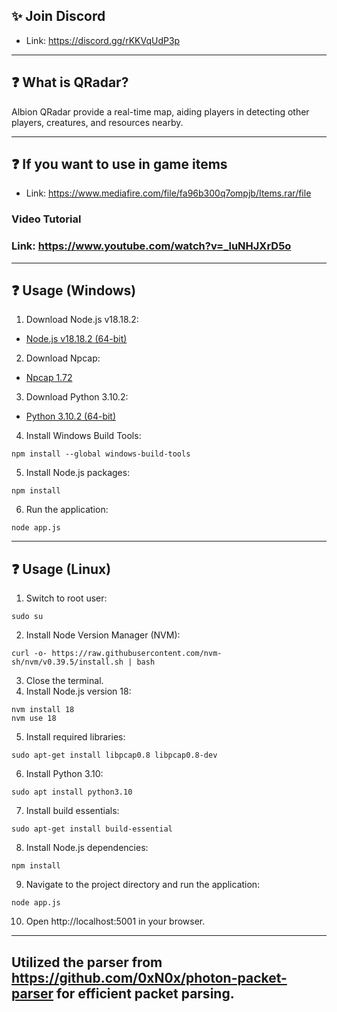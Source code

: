 ## ✨ Join Discord
- Link: https://discord.gg/rKKVqUdP3p

---

## ❓ What is QRadar?
Albion QRadar provide a real-time map, aiding players in detecting other players, creatures, and resources nearby.

---
## ❓ If you want to use in game items

- Link: https://www.mediafire.com/file/fa96b300q7ompjb/Items.rar/file

### Video Tutorial
### Link: https://www.youtube.com/watch?v=_luNHJXrD5o

---
## ❓ Usage (Windows)

1. Download Node.js v18.18.2:
- [Node.js v18.18.2 (64-bit)](https://nodejs.org/dist/v18.18.2/node-v18.18.2-x64.msi)
2. Download Npcap:
- [Npcap 1.72](https://npcap.com/dist/npcap-1.72.exe)
3. Download Python 3.10.2:
- [Python 3.10.2 (64-bit)](https://www.python.org/ftp/python/3.10.2/python-3.10.2-amd64.exe)
4. Install Windows Build Tools:
```
npm install --global windows-build-tools
```
5. Install Node.js packages:
```
npm install
```
6. Run the application:
```
node app.js
```
---
## ❓ Usage (Linux)

1. Switch to root user:
```
sudo su
```
2. Install Node Version Manager (NVM):
```
curl -o- https://raw.githubusercontent.com/nvm-sh/nvm/v0.39.5/install.sh | bash
```
3. Close the terminal.
4. Install Node.js version 18:
```
nvm install 18
nvm use 18
```
5. Install required libraries:
```
sudo apt-get install libpcap0.8 libpcap0.8-dev
```
6. Install Python 3.10:
```
sudo apt install python3.10
```
7. Install build essentials:
```
sudo apt-get install build-essential
```
8. Install Node.js dependencies:
```
npm install
```
9. Navigate to the project directory and run the application:
```
node app.js
```
10. Open http://localhost:5001 in your browser.
---
Utilized the parser from https://github.com/0xN0x/photon-packet-parser for efficient packet parsing.
---
